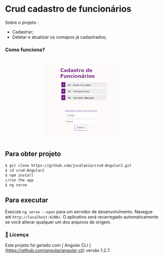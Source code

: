 
# Crud cadastro de funcionários
  
Sobre o projeto : 
- Cadastrar;
- Deletar e atualizar os comapos já cadastrados;


### Como funciona?

<h1 align="center">
    <img src="./crud.gif" alt="" width="50%" height="50%">
</h1>


## Para obter projeto

```
$ git clone https://github.com/jucelania/crud-Angular2.git
$ cd crud-Angular2
$ npm install
//run the app
$ ng serve
```
## Para executar 

Execute `ng serve --open` para um servidor de desenvolvimento. Navegue até `http://localhost:4200/`. O aplicativo será recarregado automaticamente se você alterar qualquer um dos arquivos de origem.

### 📝 Licença

Este projeto foi gerado com [ Angular CLI ] (https://github.com/angular/angular-cli) versão 1.2.7.






